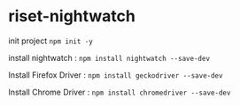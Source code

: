 # riset-nightwatch

init project
`npm init -y`

install nightwatch :
`npm install nightwatch --save-dev`

Install Firefox Driver :
`npm install geckodriver --save-dev`

Install Chrome Driver :
`npm install chromedriver --save-dev`
